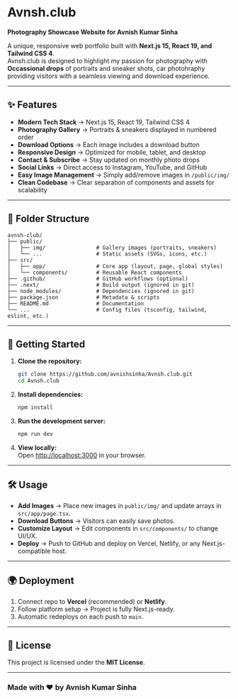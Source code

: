 # Avnsh.club  

**Photography Showcase Website for Avnish Kumar Sinha**  

A unique, responsive web portfolio built with **Next.js 15, React 19, and Tailwind CSS 4**.  
Avnsh.club is designed to highlight my passion for photography with **Occassional drops** of portraits and sneaker shots, car photohraphy providing visitors with a seamless viewing and download experience.  

---

## ✨ Features  

- **Modern Tech Stack** → Next.js 15, React 19, Tailwind CSS 4  
- **Photography Gallery** → Portraits & sneakers displayed in numbered order  
- **Download Options** → Each image includes a download button  
- **Responsive Design** → Optimized for mobile, tablet, and desktop  
- **Contact & Subscribe** → Stay updated on monthly photo drops  
- **Social Links** → Direct access to Instagram, YouTube, and GitHub  
- **Easy Image Management** → Simply add/remove images in `/public/img/`  
- **Clean Codebase** → Clear separation of components and assets for scalability  

---

## 📂 Folder Structure  

```
avnsh-club/
├── public/
│   ├── img/                # Gallery images (portraits, sneakers)
│   └── ...                 # Static assets (SVGs, icons, etc.)
├── src/
│   ├── app/                # Core app (layout, page, global styles)
│   └── components/         # Reusable React components
├── .github/                # GitHub workflows (optional)
├── .next/                  # Build output (ignored in git)
├── node_modules/           # Dependencies (ignored in git)
├── package.json            # Metadata & scripts
├── README.md               # Documentation
└── ...                     # Config files (tsconfig, tailwind, eslint, etc.)
```

---

## 🚀 Getting Started  

1. **Clone the repository:**  
   ```bash
   git clone https://github.com/avnishsinha/Avnsh.club.git
   cd Avnsh.club
   ```

2. **Install dependencies:**  
   ```bash
   npm install
   ```

3. **Run the development server:**  
   ```bash
   npm run dev
   ```

4. **View locally:**  
   Open [http://localhost:3000](http://localhost:3000) in your browser.  

---

## 🛠 Usage  

- **Add Images** → Place new images in `public/img/` and update arrays in `src/app/page.tsx`.  
- **Download Buttons** → Visitors can easily save photos.  
- **Customize Layout** → Edit components in `src/components/` to change UI/UX.  
- **Deploy** → Push to GitHub and deploy on Vercel, Netlify, or any Next.js-compatible host.  

---

## 🌍 Deployment  

1. Connect repo to **Vercel** (recommended) or **Netlify**.  
2. Follow platform setup → Project is fully Next.js-ready.  
3. Automatic redeploys on each push to `main`.  

---


## 📄 License  

This project is licensed under the **MIT License**.  

---

### Made with ❤️ by Avnish Kumar Sinha  

